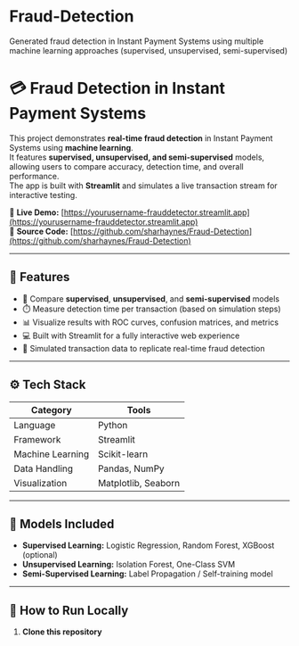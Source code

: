 # Fraud-Detection
Generated fraud detection in Instant Payment Systems using multiple machine learning approaches (supervised, unsupervised, semi-supervised)

# 💳 Fraud Detection in Instant Payment Systems

This project demonstrates **real-time fraud detection** in Instant Payment Systems using **machine learning**.  
It features **supervised, unsupervised, and semi-supervised** models, allowing users to compare accuracy, detection time, and overall performance.  
The app is built with **Streamlit** and simulates a live transaction stream for interactive testing.

🔗 **Live Demo:** [https://yourusername-frauddetector.streamlit.app](https://yourusername-frauddetector.streamlit.app)  
📂 **Source Code:** [https://github.com/sharhaynes/Fraud-Detection](https://github.com/sharhaynes/Fraud-Detection)

---

## 🚀 Features

- 🧩 Compare **supervised**, **unsupervised**, and **semi-supervised** models  
- ⏱️ Measure detection time per transaction (based on simulation steps)  
- 📊 Visualize results with ROC curves, confusion matrices, and metrics  
- 💻 Built with Streamlit for a fully interactive web experience  
- 🔁 Simulated transaction data to replicate real-time fraud detection

---

## ⚙️ Tech Stack

| Category | Tools |
|-----------|--------|
| Language | Python |
| Framework | Streamlit |
| Machine Learning | Scikit-learn |
| Data Handling | Pandas, NumPy |
| Visualization | Matplotlib, Seaborn |

---

## 🧩 Models Included

- **Supervised Learning:** Logistic Regression, Random Forest, XGBoost (optional)
- **Unsupervised Learning:** Isolation Forest, One-Class SVM
- **Semi-Supervised Learning:** Label Propagation / Self-training model

---

## 🧪 How to Run Locally

1. **Clone this repository**
